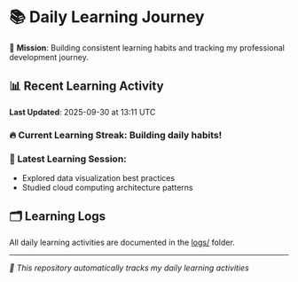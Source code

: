 # 📚 Daily Learning Journey

🎯 **Mission**: Building consistent learning habits and tracking my professional development journey.

## 📊 Recent Learning Activity

**Last Updated**: 2025-09-30 at 13:11 UTC

### 🔥 Current Learning Streak: Building daily habits!

### 📝 Latest Learning Session:
- Explored data visualization best practices
- Studied cloud computing architecture patterns

## 🗂️ Learning Logs

All daily learning activities are documented in the [logs/](./logs/) folder.

---
*🤖 This repository automatically tracks my daily learning activities*
